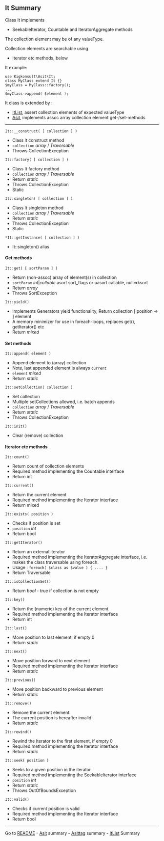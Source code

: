 [comment]: # (This file is part of Asit, manages array collections. Copyright 2020-2024 Kjell-Inge Gustafsson, kigkonsult, All rights reserved, licence LGPL 3.0)
## It Summary

Class It implements 
* SeekableIterator, Countable and IteratorAggregate methods

The collection element may be of any valueType.

Collection elements are searchable using
* Iterator etc methods, below

It example:
```
use Kigkonsult\Asit\It;
class MyClass extend It {}
$myClass = MyClass::factory();
...
$myClass->append( $element );
```

It class is extended by :
* [ItList], assert collection elements of expected valueType
* [Asit], implements assoc array collection element get-/set-methods

---
 
```It::__construct( [ collection ] )```
* Class It construct method
* ```collection``` _array_ / _Traversable_
* Throws CollectionException

```It::factory( [ collection ] )```
* Class It factory method
* ```collection``` _array_ / _Traversable_
* Return _static_
* Throws CollectionException
* Static
    
```It::singleton( [ collection ] )```
* Class It singleton method
* ```collection``` _array_ / _Traversable_
* Return _static_
* Throws CollectionException
* Static

```*It::getInstance( [ collection ] )```
* It::singleton() alias


#### Get methods

```It::get( [ sortParam ] )```
* Return (non-assoc) array of element(s) in collection
* ```sortParam``` _int_|_callable_  asort sort_flags or uasort callable, null=>ksort
* Return _array_
* Throws SortException

```It::yield()```
* Implements Generators yield functionality, Return collection [ position => ] element 
* A memory minimizer for use in foreach-loops, replaces get(), getIterator() etc
* Return _mixed_

    
#### Set methods

```It::append( element )```
* Append element to (array) collection
* Note, last appended element is always ```current```
* ```element``` _mixed_
* Return _static_
    
```It::setCollection( collection )```
* Set collection
* Multiple setCollections allowed, i.e. batch appends
* ```collection``` _array_ / _Traversable_
* Return _static_
* Throws CollectionException
    
```It::init()```
* Clear (remove) collection

#### Iterator etc methods

```It::count()```
* Return count of collection elements
* Required method implementing the Countable interface
* Return int

```It::current()```
* Return the current element
* Required method implementing the Iterator interface
* Return mixed

```It::exists( position )```
* Checks if position is set
* ```position``` _int_
* Return bool

```It::getIterator()```
* Return an external iterator
* Required method implementing the IteratorAggregate interface, i.e. makes the class traversable using foreach.
* Usage : ```foreach( $class as $value ) { .... }```
* Return Traversable

```It::isCollectionSet()```
* Return _bool_ - true if collection is not empty

```It::key()```
* Return the (numeric) key of the current element
* Required method implementing the Iterator interface
* Return int

```It::last()```
* Move position to last element, if empty 0
* Return _static_

```It::next()```
* Move position forward to next element
* Required method implementing the Iterator interface
* Return _static_

```It::previous()```
* Move position backward to previous element
* Return _static_
 
```It::remove()```
* Remove the current element. 
* The current position is hereafter invalid
* Return _static_

```It::rewind()```
* Rewind the Iterator to the first element, if empty 0
* Required method implementing the Iterator interface
* Return _static_

```It::seek( position )```
* Seeks to a given position in the iterator
* Required method implementing the SeekableIterator interface
* ```position``` _int_
* Return _static_
* Throws OutOfBoundsException

```It::valid()```
* Checks if current position is valid
* Required method implementing the Iterator interface
* Return bool

---
Go to [README] - [Asit] summary - [Asittag] summary - [ItList] Summary 

[Asit]:AsitSummary.md
[Asittag]:AsittagSummary.md
[ItList]:ListSummary.md
[README]:../README.md
